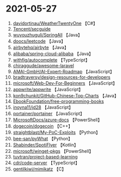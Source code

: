 # 2021-05-27

1. [davidortinau/WeatherTwentyOne](https://github.com/davidortinau/WeatherTwentyOne) 【C#】
2. [Tencent/secguide](https://github.com/Tencent/secguide) 
3. [wuyouzhuguli/SpringAll](https://github.com/wuyouzhuguli/SpringAll) 【Java】
4. [doocs/leetcode](https://github.com/doocs/leetcode) 【Java】
5. [airbytehq/airbyte](https://github.com/airbytehq/airbyte) 【Java】
6. [alibaba/spring-cloud-alibaba](https://github.com/alibaba/spring-cloud-alibaba) 【Java】
7. [withfig/autocomplete](https://github.com/withfig/autocomplete) 【TypeScript】
8. [chiraggude/awesome-laravel](https://github.com/chiraggude/awesome-laravel) 
9. [AMAI-GmbH/AI-Expert-Roadmap](https://github.com/AMAI-GmbH/AI-Expert-Roadmap) 【JavaScript】
10. [bradtraversy/design-resources-for-developers](https://github.com/bradtraversy/design-resources-for-developers) 
11. [microsoft/Web-Dev-For-Beginners](https://github.com/microsoft/Web-Dev-For-Beginners) 【JavaScript】
12. [appwrite/appwrite](https://github.com/appwrite/appwrite) 【JavaScript】
13. [kon9chunkit/GitHub-Chinese-Top-Charts](https://github.com/kon9chunkit/GitHub-Chinese-Top-Charts) 【Java】
14. [EbookFoundation/free-programming-books](https://github.com/EbookFoundation/free-programming-books) 
15. [inoyna11/jd28](https://github.com/inoyna11/jd28) 【JavaScript】
16. [portainer/portainer](https://github.com/portainer/portainer) 【JavaScript】
17. [MicrosoftDocs/azure-docs](https://github.com/MicrosoftDocs/azure-docs) 【PowerShell】
18. [dogecoin/dogecoin](https://github.com/dogecoin/dogecoin) 【C++】
19. [straightblast/My-PoC-Exploits](https://github.com/straightblast/My-PoC-Exploits) 【Python】
20. [bee-san/pyWhat](https://github.com/bee-san/pyWhat) 【Python】
21. [Shabinder/SpotiFlyer](https://github.com/Shabinder/SpotiFlyer) 【Kotlin】
22. [microsoft/winget-pkgs](https://github.com/microsoft/winget-pkgs) 【PowerShell】
23. [tuvtran/project-based-learning](https://github.com/tuvtran/project-based-learning) 
24. [cdr/code-server](https://github.com/cdr/code-server) 【TypeScript】
25. [gentilkiwi/mimikatz](https://github.com/gentilkiwi/mimikatz) 【C】
